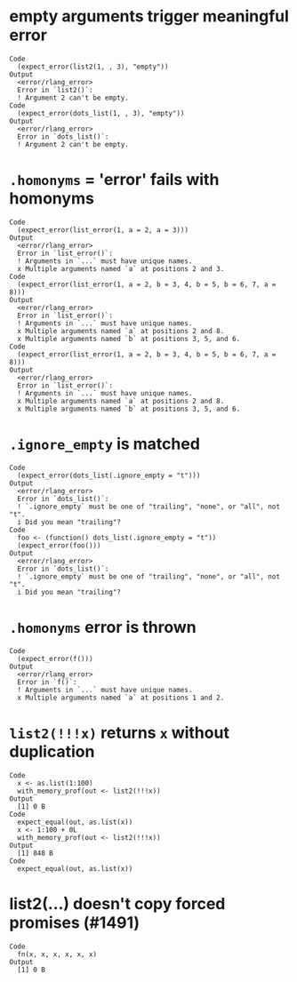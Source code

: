 # empty arguments trigger meaningful error

    Code
      (expect_error(list2(1, , 3), "empty"))
    Output
      <error/rlang_error>
      Error in `list2()`:
      ! Argument 2 can't be empty.
    Code
      (expect_error(dots_list(1, , 3), "empty"))
    Output
      <error/rlang_error>
      Error in `dots_list()`:
      ! Argument 2 can't be empty.

# `.homonyms` = 'error' fails with homonyms

    Code
      (expect_error(list_error(1, a = 2, a = 3)))
    Output
      <error/rlang_error>
      Error in `list_error()`:
      ! Arguments in `...` must have unique names.
      x Multiple arguments named `a` at positions 2 and 3.
    Code
      (expect_error(list_error(1, a = 2, b = 3, 4, b = 5, b = 6, 7, a = 8)))
    Output
      <error/rlang_error>
      Error in `list_error()`:
      ! Arguments in `...` must have unique names.
      x Multiple arguments named `a` at positions 2 and 8.
      x Multiple arguments named `b` at positions 3, 5, and 6.
    Code
      (expect_error(list_error(1, a = 2, b = 3, 4, b = 5, b = 6, 7, a = 8)))
    Output
      <error/rlang_error>
      Error in `list_error()`:
      ! Arguments in `...` must have unique names.
      x Multiple arguments named `a` at positions 2 and 8.
      x Multiple arguments named `b` at positions 3, 5, and 6.

# `.ignore_empty` is matched

    Code
      (expect_error(dots_list(.ignore_empty = "t")))
    Output
      <error/rlang_error>
      Error in `dots_list()`:
      ! `.ignore_empty` must be one of "trailing", "none", or "all", not "t".
      i Did you mean "trailing"?
    Code
      foo <- (function() dots_list(.ignore_empty = "t"))
      (expect_error(foo()))
    Output
      <error/rlang_error>
      Error in `dots_list()`:
      ! `.ignore_empty` must be one of "trailing", "none", or "all", not "t".
      i Did you mean "trailing"?

# `.homonyms` error is thrown

    Code
      (expect_error(f()))
    Output
      <error/rlang_error>
      Error in `f()`:
      ! Arguments in `...` must have unique names.
      x Multiple arguments named `a` at positions 1 and 2.

# `list2(!!!x)` returns `x` without duplication

    Code
      x <- as.list(1:100)
      with_memory_prof(out <- list2(!!!x))
    Output
      [1] 0 B
    Code
      expect_equal(out, as.list(x))
      x <- 1:100 + 0L
      with_memory_prof(out <- list2(!!!x))
    Output
      [1] 848 B
    Code
      expect_equal(out, as.list(x))

# list2(...) doesn't copy forced promises (#1491)

    Code
      fn(x, x, x, x, x, x)
    Output
      [1] 0 B

